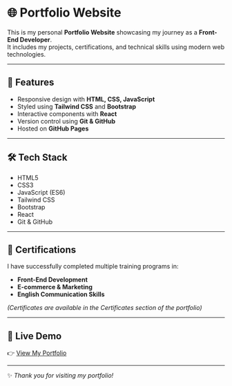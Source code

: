 # 🌐 Portfolio Website

This is my personal **Portfolio Website** showcasing my journey as a **Front-End Developer**.  
It includes my projects, certifications, and technical skills using modern web technologies.

---

## 🚀 Features
- Responsive design with **HTML, CSS, JavaScript**
- Styled using **Tailwind CSS** and **Bootstrap**
- Interactive components with **React**
- Version control using **Git & GitHub**
- Hosted on **GitHub Pages**

---

## 🛠️ Tech Stack
- HTML5  
- CSS3  
- JavaScript (ES6)  
- Tailwind CSS  
- Bootstrap  
- React
- Git & GitHub  

---

## 📜 Certifications
I have successfully completed multiple training programs in:
- **Front-End Development**  
- **E-commerce & Marketing**  
- **English Communication Skills**  

*(Certificates are available in the Certificates section of the portfolio)*

---

## 🔗 Live Demo
👉 [View My Portfolio](http://127.0.0.1:5500/index.html/)  

---
✨ *Thank you for visiting my portfolio!*
